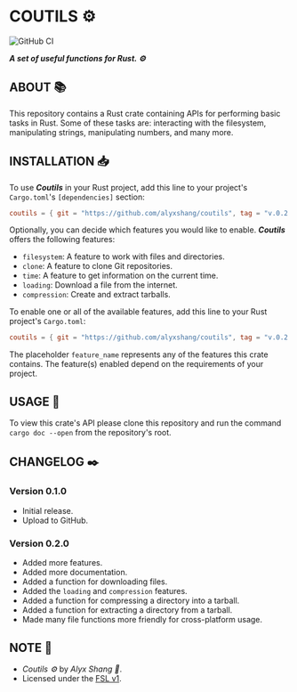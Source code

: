# COUTILS :gear:

![GitHub CI](https://github.com/alyxshang/coutils/actions/workflows/rust.yml/badge.svg)

***A set of useful functions for Rust. :gear:***

## ABOUT :books:

This repository contains a Rust crate containing APIs for performing basic tasks in Rust. Some of these tasks are: interacting with the filesystem, manipulating strings, manipulating numbers, and many more.

## INSTALLATION :inbox_tray:

To use ***Coutils*** in your Rust project, add this line to your project's `Cargo.toml`'s `[dependencies]` section:

```TOML
coutils = { git = "https://github.com/alyxshang/coutils", tag = "v.0.2.0" }
```

Optionally, you can decide which features you would like to enable. ***Coutils*** offers the following features:

- `filesystem`: A feature to work with files and directories.
- `clone`: A feature to clone Git repositories.
- `time`: A feature to get information on the current time.
- `loading`: Download a file from the internet.
- `compression`: Create and extract tarballs.

To enable one or all of the available features, add this line to your Rust project's `Cargo.toml`:

```TOML
coutils = { git = "https://github.com/alyxshang/coutils", tag = "v.0.2.0", features = ["feature_name"] }
```

The placeholder `feature_name` represents any of the features this crate contains. The feature(s) enabled depend on the requirements of your project.

## USAGE :hammer:

To view this crate's API please clone this repository and run the command `cargo doc --open` from the repository's root.

## CHANGELOG :black_nib:

### Version 0.1.0

- Initial release.
- Upload to GitHub.

### Version 0.2.0

- Added more features.
- Added more documentation.
- Added a function for downloading files.
- Added the `loading` and `compression` features.
- Added a function for compressing a directory into a tarball.
- Added a function for extracting a directory from a tarball.
- Made many file functions more friendly for cross-platform usage.

## NOTE :scroll:

- *Coutils :gear:* by *Alyx Shang :black_heart:*.
- Licensed under the [FSL v1](https://github.com/alyxshang/fair-software-license).
